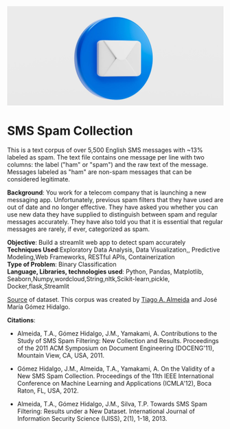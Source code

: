 ![wepik-export-2023110200462732x8](wepik-export-2023110200462732x8.png)

# SMS Spam Collection
This is a text corpus of over 5,500 English SMS messages with ~13% labeled as spam. The text file contains one message per line with two columns: the label ("ham" or "spam") and the raw text of the message. Messages labeled as "ham" are non-spam messages that can be considered legitimate. 

**Background**: You work for a telecom company that is launching a new messaging app. Unfortunately, previous spam filters that they have used are out of date and no longer effective. They have asked you whether you can use new data they have supplied to distinguish between spam and regular messages accurately. They have also told you that it is essential that regular messages are rarely, if ever, categorized as spam.<br>

**Objective**:  Build a streamlit web app to  detect spam accurately <br>
**Techniques Used**:Exploratory Data Analysis, Data Visualization,, Predictive Modeling,Web Frameworks, RESTful APIs, Containerization <br>
**Type of Problem**: Binary Classification <br>
**Language, Libraries, technologies used**: Python, Pandas, Matplotlib, Seaborn,Numpy,wordcloud,String,nltk,Scikit-learn,pickle, Docker,flask,Streamlit <br>


[Source](https://www.dt.fee.unicamp.br/~tiago/smsspamcollection/) of dataset. This corpus was created by  [Tiago A. Almeida](https://www.servidores.ufscar.br/talmeida/) and José María Gómez Hidalgo.

**Citations**: 

- Almeida, T.A., Gómez Hidalgo, J.M., Yamakami, A. Contributions to the Study of SMS Spam Filtering: New Collection and Results.  Proceedings of the 2011 ACM Symposium on Document Engineering (DOCENG'11), Mountain View, CA, USA, 2011. 

- Gómez Hidalgo, J.M., Almeida, T.A., Yamakami, A. On the Validity of a New SMS Spam Collection.  Proceedings of the 11th IEEE International Conference on Machine Learning and Applications (ICMLA'12), Boca Raton, FL, USA, 2012. 

- Almeida, T.A., Gómez Hidalgo, J.M., Silva, T.P.  Towards SMS Spam Filtering: Results under a New Dataset.   International Journal of Information Security Science (IJISS), 2(1), 1-18, 2013. 
